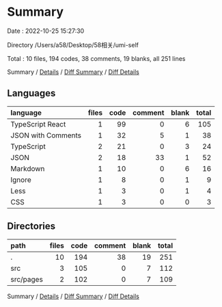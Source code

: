 # Summary

Date : 2022-10-25 15:27:30

Directory /Users/a58/Desktop/58相关/umi-self

Total : 10 files,  194 codes, 38 comments, 19 blanks, all 251 lines

Summary / [Details](details.md) / [Diff Summary](diff.md) / [Diff Details](diff-details.md)

## Languages
| language | files | code | comment | blank | total |
| :--- | ---: | ---: | ---: | ---: | ---: |
| TypeScript React | 1 | 99 | 0 | 6 | 105 |
| JSON with Comments | 1 | 32 | 5 | 1 | 38 |
| TypeScript | 2 | 21 | 0 | 3 | 24 |
| JSON | 2 | 18 | 33 | 1 | 52 |
| Markdown | 1 | 10 | 0 | 6 | 16 |
| Ignore | 1 | 8 | 0 | 1 | 9 |
| Less | 1 | 3 | 0 | 1 | 4 |
| CSS | 1 | 3 | 0 | 0 | 3 |

## Directories
| path | files | code | comment | blank | total |
| :--- | ---: | ---: | ---: | ---: | ---: |
| . | 10 | 194 | 38 | 19 | 251 |
| src | 3 | 105 | 0 | 7 | 112 |
| src/pages | 2 | 102 | 0 | 7 | 109 |

Summary / [Details](details.md) / [Diff Summary](diff.md) / [Diff Details](diff-details.md)